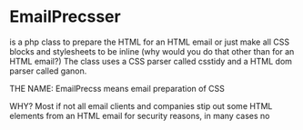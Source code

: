 EmailPrecsser
=============
is a php class to prepare the HTML for an HTML email or just make all CSS blocks and stylesheets to be inline (why would you do that other than for an HTML email?) The class uses a CSS parser called csstidy and a HTML dom parser called ganon.

THE NAME:
EmailPrecss means email preparation of CSS

WHY?
Most if not all email clients and companies stip out some HTML elements from an HTML email for security reasons, in many cases no <script>, <style> or <head> tags will be left in the email. So to keep the look and the style of the email HTML you have to generate an HTML code with inline CSS. For example:
instead of
```html
<html>
<head>
<style>
  h1{
    color: red;
    font-size: bold;
  }
  p.sign{
    color: #cccccc;
    text-decoration: italic;
  }
</style>
</head>
<body>
<h1>Company Name</h1>
<p>Hi,<br />Thank you for contacting us via the support form, we will call you asap.<p>
<p class="sign">Support Team</p>
</body>
</html>
```

you would have to use something like:
```html
<html>
<body>
<h1 style="color: red; font-size: bold;">Company Name</h1>
<p>Hi,<br />Thank you for contacting us via the support form, we will call you asap.<p>
<p style="color: #cccccc; text-decoration: italic;">Support Team</p>
</body>
</html>
```

HOW CAN YOU AUTOMATICALLY GENERATE THAT?
Using EmailPrecsser, you can convert the first code to the second.

ALREADY THERE:
I am aware of many other libraries and classes that do the same thing, but for one of my projects I could not find any simple solution using those tools. Many tools seem to be very comlicated and hard to include in my scripts. EmailPrecsser should be easily included and gives some useful options to include HTML as string or from a URL. Same for the CSS.


Getting Started
===============
To use EmailPrecsser, first include the class file
```php
include 'EmailPrecsser.class.php';
```

Create an instance
```php
$email = new EmailPrecsser();
```

Call precss function with your HTML source and CSS source if any, see examples below:
Example 1:
----------
Convert html string with no external css
```php
//Example 1: convert html string with no external css
/***************************************************/
//html to be converted
$html = <<<HTML
<html>
<head>
<style>
#title{
	color: #000000;
	font-size: 20px;
}
.has-strike{
	text-decoration: line-through;
}

p.has-strike.red-txt {
	font-weight: bold;
	color: red;
}
div#area-1{
	width: 200px;
	height: 200px;
	background-color: #666666;
}
div#area-1 div#inside-area-1{
	width: 50px;
	height: 50px;
	background-color: #cccccc;
}
.outer .inner{
	background-color: blue;
}
</style>
</head>
<body>
<h1 id="title">Test Title</h1>
<p style="width:100%;" class="has-strike red-txt" id="red">This is just a paragraph, a paragraph with strike through and red color.</p>
<p class="has-strike">another paragraph.</p>
<div id="area-1">
	<div id="inside-area-1"></div>
</div>
<p class="outer">This a paragraph with an <span class="inner">inner span of text</span> to test the nested styles.</p>
</body>
</html>
HTML;

//Process (well, or precss) the HTML source using the precss function
//precss(HTML_SOURCE_URL_OR_STRING_OF_HTML_DOCUMENT, FLAG_TRUE_IF_THE_SOURCE_IS_URL_FALSE_OTHERWISE)
echo $email->precss($html, false);
```

Example 2
---------
Convert HTML document with all the CSS and stylesheet files that it includes
```php
precss($source, $is_url, $base_url);
```
$source: 	the source of HTML
$is_url:	true if the source is an URL, false if it is a HTML string
$base_url:	the base url of the document, to modify any relative links

```php
echo $email->precss('http://www.example.com/page.html', true, 'http://www.example.com');
```

Example 3
---------
convert HTML document (url) with all the CSS and stylesheet files that it includes and include additional CSS source
```php
precss($source, $is_url, $base_url, $css);
```
$source:        the source of HTML
$is_url:        true if the source is an URL, false if it is a HTML string
$base_url:      the base url of the document, to modify any relative links
$css:		the additional CSS source sould be a string of CSS rules or a link to a stylesheet file

```php
echo $email->precss('http://www.example.com/page.html', true, 'http://www.example.com', 'h1{font-weight: bold;} p{color: red}');
```
OR
```php
echo $email->precss('http://www.example.com/page.html', true, 'http://www.example.com', 'http://www.example.com/style.css');
```


Additional Info:
================
The script is a work in progress, so it might have some issues. One of the known issues is that it is slow when the document has a lot of HTML elements. The reason for that is that there is a lot of iteration done on each element in addition to the CSS selectors to apply the style rules. This can be avoided if the HTML DOM parser that I used did not have a bug when traversing an element with multiple classes. I have reported the bug to ganon developer, and will replace that parser file if it gets fixed or if I find a better parser.

Simple_html_dom parser has the same issue when it comes to multiple classes elements.

Credits:
========
ganon HTML DOM parser http://code.google.com/p/ganon
csstidy CSS parser http://csstidy.sourceforge.net

Special thanks to Tim Wright for his help with regex patterns https://github.com/spartas

